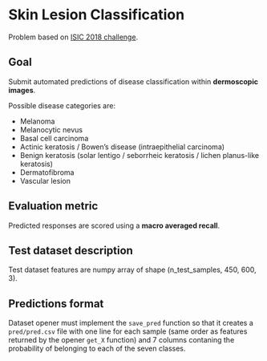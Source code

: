 # Skin Lesion Classification 

Problem based on [ISIC 2018 challenge](https://challenge2018.isic-archive.com/task3/). 

## Goal

Submit automated predictions of disease classification within **dermoscopic images**.

Possible disease categories are:

- Melanoma
- Melanocytic nevus
- Basal cell carcinoma
- Actinic keratosis / Bowen’s disease (intraepithelial carcinoma)
- Benign keratosis (solar lentigo / seborrheic keratosis / lichen planus-like keratosis)
- Dermatofibroma
- Vascular lesion

## Evaluation metric

Predicted responses are scored using a **macro averaged recall**.

## Test dataset description

Test dataset features are numpy array of shape (n_test_samples, 450, 600, 3).

## Predictions format

Dataset opener must implement the `save_pred` function so that it creates a `pred/pred.csv` file with one line for each sample (same order as features returned by the opener `get_X` function) and 7 columns contaning the probability of belonging to each of the seven classes.
